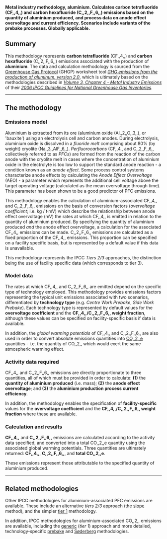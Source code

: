**Metal industry methodology, aluminium. Calculates carbon tetrafluoride
(CF,,4,,) and carbon hexafluoride (C,,2,,F,,6,,) emissions based on the
quantity of aluminium produced, and process data on anode effect
overvoltage and current efficiency. Scenarios include variants of the
prebake processes. Globally applicable.**

## Summary

This methodology represents **carbon tetrafluoride** (CF,,4,,) and
**carbon hexafluoride** (C,,2,,F,,6,,) emissions associated with the
production of **aluminium**. The data and calculation methodology is
sourced from the [Greenhouse Gas Protocol](Greenhouse_Gas_Protocol)
(GHGP) worksheet tool *[GHG emissions from the production of aluminum,
version 2.0](http://www.ghgprotocol.org/files/ghgp/tools/Aluminium%20Sector%20GHG%20Workbook%20-%20version%202.0.xls)*,
which is ultimately based on the methodologies described in *[Volume 3,
Chapter 4 - Metal Industry
Emissions](http://www.ipcc-nggip.iges.or.jp/public/2006gl/pdf/3_Volume3/V3_4_Ch4_Metal_Industry.pdf)*
of their *[2006 IPCC Guidelines for National Greenhouse Gas
Inventories](http://www.ipcc-nggip.iges.or.jp/public/2006gl/index.html)*.

-----

## The methodology

### Emissions model

Aluminium is extracted from its ore (aluminium oxide (Al,,2,,O,,3,,), or
'bauxite') using an electrolysis cell and carbon anodes. During
electrolysis, aluminium oxide is dissolved in a *fluoride melt*
comprising about 80% (by weight) cryolite (Na,,3,,AlF,,6,,).
*Perfluorocarbons* (CF,,4,, and C,,2,,F,,6,, collectively referred to as
*PFCs*) are formed from the reaction of the carbon anode with the
cryolite melt in cases where the concentration of aluminium oxide in the
electrolyte is too low to support the standard anode reaction - a
condition known as an *anode effect*. Some process control systems
characterize anode effects by calculating the *Anode Effect Overvoltage*
(AEO) - a parameter which represents the additional cell voltage above
the target operating voltage (calculated as the mean overvoltage through
time). This parameter has been shown to be a good predictor of PFC
emissions.

This methodology enables the calculation of aluminium-associated CF,,4,,
and C,,2,,F,,6,, emissions on the basis of conversion factors
(*overvoltage coefficient*; i.e. kg / t·mV) which describe the
relationship between anode effect overvoltage (mV) the rates at which
CF,,4,, is emitted in relation to the quantity of aluminium produced. By
specifying the quantity of aluminium produced *and* the anode effect
overvoltage, a calculation for the associated CF,,4,, emissions can be
made. C,,2,,F,,6,, emissions are calculated as a fixed proportion of the
CF,,4,, emissions. This proportion can be specified on a facility
specific basis, but is represented by a default value if this data is
unavailable.

This methodology represents the IPCC *Tiers 2/3* approaches, the
distinction being the use of facility specific data (which corresponds
to tier 3).

### Model data

The rates at which CF,,4,, and C,,2,,F,,6,, are emitted depend on the
specific type of technology employed. This methodology provides
emissions factors representing the typical unit emissions associated
with two scenarios, differentiated by **technology type** (e.g. *Centre
Work Prebake*, *Side Work Prebake*). Each technology type is represented
by default values for the **overvoltage coefficient** and the
**CF,,4,,/C,,2,,F,,6,, weight fraction**, although these values can be
specified on facility-specific basis if data is available.

In addition, the *global warming potentials* of CF,,4,, and C,,2,,F,,6,,
are also used in order to convert absolute emissions quantities into
[CO,,2,,e](Greenhouse_gases_Global_warming_potentials) quantities - i.e.
the quantity of CO,,2,, which would exert the same atmospheric warming
effect.

### Activity data required

CF,,4,, and C,,2,,F,,6,, emissions are directly proportionate to three
quantities, all of which must be provided in order to calculate: **(1)**
the **quantity of aluminium produced** (i.e. mass); **(2)** the **anode
effect overvoltage**; and **(3)** the **aluminium production process
current efficiency**.

In addition, the methodology enables the specification of
**facility-specific** values for the **overvoltage coefficient** and the
**CF,,4,,/C,,2,,F,,6,, weight fraction** where these are available.

### Calculation and results

**CF,,4,,** and **C,,2,,F,,6,,** emissions are calculated according to
the activity data specified, and converted into a total CO,,2,,e
quantity using the associated global warming potentials. Three
quantities are ultimately returned: **CF,,4,,**, **C,,2,,F,,6,,**, and
**total CO,,2,,e**.

These emissions represent those attributable to the specified quantity
of aluminium produced.

-----

## Related methodologies

Other IPCC methodologies for aluminium-associated PFC emissions are
available. These include an alternative *tiers 2/3* approach (the
[slope](Aluminium_PFC_Slope) method), and the simpler
[tier 1](Aluminium_PFC_Defaults) methodology.

In addition, IPCC methodologies for aluminium-associated CO,,2,,
emissions are available, including the [generic](Aluminium_defaults)
(*tier 1*) approach and more detailed, technology-specific
[prebake](Aluminium_prebake) and [Søderberg](Aluminium_soderberg)
methodologies.
